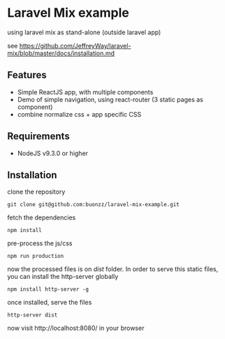 # Laravel Mix example 

using laravel mix as stand-alone (outside laravel app)

see https://github.com/JeffreyWay/laravel-mix/blob/master/docs/installation.md


## Features

* Simple ReactJS app, with multiple components
* Demo of simple navigation, using react-router (3 static pages as component)
* combine normalize css + app specific CSS


## Requirements

* NodeJS v9.3.0 or higher

## Installation

clone the repository

```
git clone git@github.com:buonzz/laravel-mix-example.git
```

fetch the dependencies

```
npm install
```

pre-process the js/css

```
npm run production
```

now the processed files is on *dist* folder. In order to serve this static files, you can install the http-server globally

```
npm install http-server -g
```

once installed, serve the files

```
http-server dist
```

now visit http://localhost:8080/ in your browser